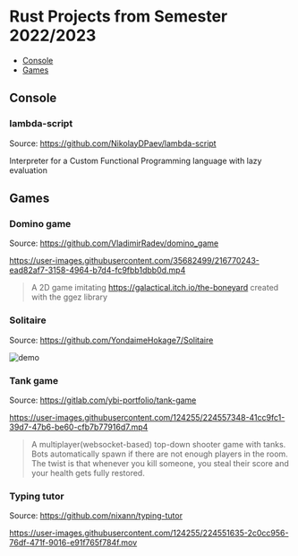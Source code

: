 # Rust Projects from Semester 2022/2023

- [Console](#console)
- [Games](#games)

## Console

### lambda-script

Source: <https://github.com/NikolayDPaev/lambda-script>

Interpreter for a Custom Functional Programming language with lazy evaluation

## Games

### Domino game

Source: <https://github.com/VladimirRadev/domino_game>

https://user-images.githubusercontent.com/35682499/216770243-ead82af7-3158-4964-b7d4-fc9fbb1dbb0d.mp4

> A 2D game imitating <https://galactical.itch.io/the-boneyard> created with the ggez library

### Solitaire

Source: <https://github.com/YondaimeHokage7/Solitaire>

![demo](./demos/solitaire/demo.gif)

### Tank game

Source: <https://gitlab.com/ybi-portfolio/tank-game>

https://user-images.githubusercontent.com/124255/224557348-41cc9fc1-39d7-47b6-be60-cfb7b77916d7.mp4

> A multiplayer(websocket-based) top-down shooter game with tanks. Bots automatically spawn if there are not enough players in the room. The twist is that whenever you kill someone, you steal their score and your health gets fully restored.

### Typing tutor

Source: <https://github.com/nixann/typing-tutor>

https://user-images.githubusercontent.com/124255/224551635-2c0cc956-76df-471f-9016-e91f765f784f.mov

